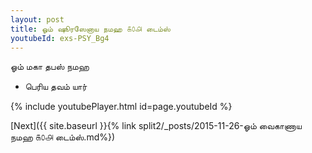 ```yaml
---
layout: post
title: ஓம் ஷூரஸேனாய நமஹ ௧௦௮ டைம்ஸ்
youtubeId: exs-PSY_Bg4
---
```

 
 
 ஓம் மகா தபஸ் நமஹ  
 
 -  பெரிய தவம் யார் 
 
  
 
  
 
 
 
 
 
 


{% include youtubePlayer.html id=page.youtubeId %}
 
[Next]({{ site.baseurl }}{% link  split2/_posts/2015-11-26-ஓம் வைகாணாய நமஹ ௧௦௮ டைம்ஸ்.md%})
 
